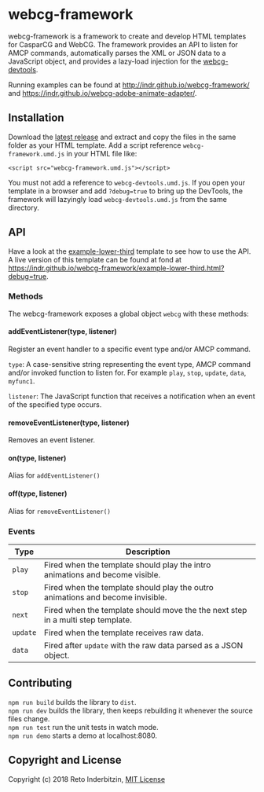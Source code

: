 # webcg-framework

webcg-framework is a framework to create and develop HTML templates for CasparCG and WebCG. The framework provides an API to listen for AMCP commands, automatically parses the XML or JSON data to a JavaScript object, and provides a lazy-load injection for the [webcg-devtools](https://github.com/indr/webcg-devtools).

Running examples can be found at http://indr.github.io/webcg-framework/ and https://indr.github.io/webcg-adobe-animate-adapter/.

## Installation

Download the [latest release](https://github.com/indr/webcg-framework/releases) and extract and copy the files in the same folder as your HTML template. Add a script reference  `webcg-framework.umd.js` in your HTML file like:

`<script src="webcg-framework.umd.js"></script>`

You must not add a reference to `webcg-devtools.umd.js`. If you open your template in a browser and add `?debug=true` to bring up the DevTools, the framework will lazyingly load `webcg-devtools.umd.js` from the same directory.

## API

Have a look at the [example-lower-third](https://github.com/indr/webcg-framework/blob/master/docs/example-lower-third.html) template to see how to use the API. A live version of this template can be found at fond at https://indr.github.io/webcg-framework/example-lower-third.html?debug=true.

### Methods

The webcg-framework exposes a global object `webcg` with these methods:

#### addEventListener(type, listener)  

Register an event handler to a specific event type and/or AMCP command.

`type`: A case-sensitive string representing the event type, AMCP command and/or invoked function to listen for. For example `play`, `stop`, `update`, `data`, `myfunc1`.
  
`listener`: The JavaScript function that receives a notification when an event of the specified type occurs.

#### removeEventListener(type, listener)

Removes an event listener.

#### on(type, listener)

Alias for `addEventListener()`
  
#### off(type, listener)

Alias for `removeEventListener()`

### Events

| Type | Description |
| ---- | ----------- |
| `play` | Fired when the template should play the intro animations and become visible. |
| `stop` | Fired when the template should play the outro animations and become invisible. |
| `next` | Fired when the template should move the the next step in a multi step template. |
| `update` | Fired when the template receives raw data. |
| `data` | Fired after `update` with the raw data parsed as a JSON object. |

## Contributing

`npm run build` builds the library to `dist`.  
`npm run dev` builds the library, then keeps rebuilding it whenever the source files change.  
`npm run test` run the unit tests in watch mode.  
`npm run demo` starts a demo at localhost:8080.

## Copyright and License

Copyright (c) 2018 Reto Inderbitzin, [MIT License](LICENSE)
